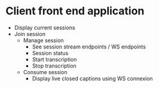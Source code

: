 # Client front end application

- Display current sessions
- Join session
    - Manage session
        - See session stream endpoints / WS endpoints
        - Session status
        - Start transcription
        - Stop transcription
    - Consume session
        - Display live closed captions using WS connexion
        